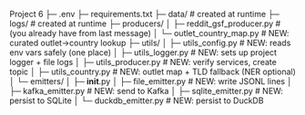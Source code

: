 Project 6
├─ .env
├─ requirements.txt
├─ data/                    # created at runtime
├─ logs/                    # created at runtime
├─ producers/
│  ├─ reddit_gsf_producer.py         # (you already have from last message)
│  └─ outlet_country_map.py          # NEW: curated outlet→country lookup
├─ utils/
│  ├─ utils_config.py                # NEW: reads env vars safely (one place)
│  ├─ utils_logger.py                # NEW: sets up project logger + file logs
│  ├─ utils_producer.py              # NEW: verify services, create topic
│  ├─ utils_country.py               # NEW: outlet map + TLD fallback (NER optional)
│  └─ emitters/
│     ├─ __init__.py
│     ├─ file_emitter.py             # NEW: write JSONL lines
│     ├─ kafka_emitter.py            # NEW: send to Kafka
│     ├─ sqlite_emitter.py           # NEW: persist to SQLite
│     └─ duckdb_emitter.py           # NEW: persist to DuckDB
